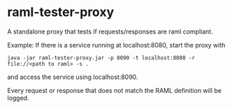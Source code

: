 raml-tester-proxy
=================

A standalone proxy that tests if requests/responses are raml compliant.

Example: If there is a service running at localhost:8080, start the proxy with

```
java -jar raml-tester-proxy.jar -p 8090 -t localhost:8080 -r file://<path to raml> -s .
```

and access the service using localhost:8090.

Every request or response that does not match the RAML definition will be logged.
